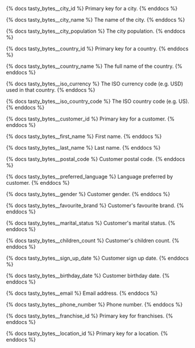 {% docs tasty_bytes__city_id %}
Primary key for a city.
{% enddocs %}

{% docs tasty_bytes__city_name %}
The name of the city.
{% enddocs %}

{% docs tasty_bytes__city_population %}
The city population.
{% enddocs %}

{% docs tasty_bytes__country_id %}
Primary key for a country.
{% enddocs %}

{% docs tasty_bytes__country_name %}
The full name of the country.
{% enddocs %}

{% docs tasty_bytes__iso_currency %}
The ISO currency code (e.g. USD) used in that country.
{% enddocs %}

{% docs tasty_bytes__iso_country_code %}
The ISO country code (e.g. US).
{% enddocs %}

{% docs tasty_bytes__customer_id %}
Primary key for a customer.
{% enddocs %}

{% docs tasty_bytes__first_name %}
First name.
{% enddocs %}

{% docs tasty_bytes__last_name %}
Last name.
{% enddocs %}

{% docs tasty_bytes__postal_code %}
Customer postal code.
{% enddocs %}

{% docs tasty_bytes__preferred_language %}
Language preferred by customer.
{% enddocs %}

{% docs tasty_bytes__gender %}
Customer gender.
{% enddocs %}

{% docs tasty_bytes__favourite_brand %}
Customer's favourite brand.
{% enddocs %}

{% docs tasty_bytes__marital_status %}
Customer's marital status.
{% enddocs %}

{% docs tasty_bytes__children_count %}
Customer's children count.
{% enddocs %}

{% docs tasty_bytes__sign_up_date %}
Customer sign up date.
{% enddocs %}

{% docs tasty_bytes__birthday_date %}
Customer birthday date.
{% enddocs %}

{% docs tasty_bytes__email %}
Email address.
{% enddocs %}

{% docs tasty_bytes__phone_number %}
Phone number.
{% enddocs %}

{% docs tasty_bytes__franchise_id %}
Primary key for franchises.
{% enddocs %}

{% docs tasty_bytes__location_id %}
Primary key for a location.
{% enddocs %}
